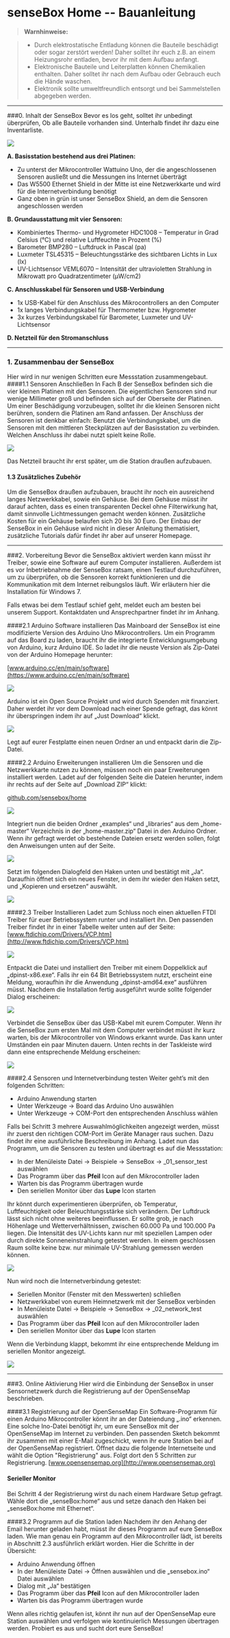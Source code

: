 senseBox Home -- Bauanleitung
===================

> **Warnhinweise:**

> - Durch elektrostatische Entladung können die Bauteile beschädigt oder sogar zerstört werden! Daher solltet ihr euch z.B. an einem Heizungsrohr entladen, bevor ihr mit dem Aufbau anfangt.
> - Elektronische Bauteile und Leiterplatten können Chemikalien enthalten. Daher solltet ihr nach dem Aufbau oder Gebrauch euch die Hände waschen.
> - Elektronik sollte umweltfreundlich entsorgt und bei Sammelstellen abgegeben werden.

---
###0. Inhalt der SenseBox
Bevor es los geht, solltet ihr unbedingt überprüfen, Ob alle Bauteile vorhanden sind. Unterhalb findet ihr dazu eine Inventarliste.

<image src="https://github.com/sensebox/OER/blob/master/senseBox_home/images/01_contents.png"/>

**A. Basisstation bestehend aus drei Platinen:**

- Zu unterst der Mikrocontroller Wattuino Uno, der die angeschlossenen Sensoren ausließt und die Messungen ins Internet überträgt
- Das W5500 Ethernet Shield in der Mitte ist eine Netzwerkkarte und wird für die Internetverbindung benötigt
- Ganz oben in grün ist unser SenseBox Shield, an dem die Sensoren angeschlossen werden

**B. Grundausstattung mit vier Sensoren:**
 
- Kombiniertes Thermo- und Hygrometer HDC1008 – Temperatur in Grad Celsius (°C) und relative Luftfeuchte in Prozent (%)
- Barometer BMP280 – Luftdruck in Pascal (pa)
- Luxmeter TSL45315 – Beleuchtungsstärke des sichtbaren Lichts in Lux (lx)
- UV-Lichtsensor VEML6070 – Intensität der ultravioletten Strahlung in Mikrowatt pro Quadratzentimeter (μW/cm2)

**C. Anschlusskabel für Sensoren und USB-Verbindung**
 
- 1x USB-Kabel für den Anschluss des Mikrocontrollers an den Computer
- 1x langes Verbindungskabel für Thermometer bzw. Hygrometer
- 3x kurzes Verbindungskabel für Barometer, Luxmeter und UV-Lichtsensor

**D. Netzteil für den Stromanschluss**

---

### 1. Zusammenbau der SenseBox
Hier wird in nur wenigen Schritten eure Messstation zusammengebaut.
####1.1 Sensoren Anschließen
In Fach B der SenseBox befinden sich die vier kleinen Platinen mit den Sensoren. Die eigentlichen Sensoren sind nur wenige Millimeter groß und befinden sich auf der Oberseite der Platinen. Um einer Beschädigung vorzubeugen, solltet ihr die kleinen Sensoren nicht berühren, sondern die Platinen am Rand anfassen. Der Anschluss der Sensoren ist denkbar einfach: Benutzt die Verbindungskabel, um die Sensoren mit den mittleren Steckplätzen auf der Basisstation zu verbinden. Welchen Anschluss ihr dabei nutzt spielt keine Rolle.

<image src="https://github.com/sensebox/OER/blob/master/senseBox_home/images/02_connection.png"/>

Das Netzteil braucht ihr erst später, um die Station draußen aufzubauen.


#### 1.3 Zusätzliches Zubehör
Um die SenseBox draußen aufzubauen, braucht ihr noch ein ausreichend langes Netzwerkkabel, sowie ein Gehäuse. Bei dem Gehäuse müsst ihr darauf achten, dass es einen transparenten Deckel ohne Filterwirkung hat, damit sinnvolle Lichtmessungen gemacht werden können. Zusätzliche Kosten für ein Gehäuse belaufen sich 20 bis 30 Euro. Der Einbau der SenseBox in ein Gehäuse wird nicht in dieser Anleitung thematisiert, zusätzliche Tutorials dafür findet ihr aber auf unserer Homepage.

---

###2. Vorbereitung
Bevor die SenseBox aktiviert werden kann müsst ihr Treiber, sowie eine Software auf eurem Computer installieren. Außerdem ist es vor Inbetriebnahme der SenseBox ratsam, einen Testlauf durchzuführen, um zu überprüfen, ob die Sensoren korrekt funktionieren und die Kommunikation mit dem Internet reibungslos läuft. Wir erläutern hier die Installation für Windows 7.

Falls etwas bei dem Testlauf schief geht, meldet euch am besten bei unserem Support. Kontaktdaten und Ansprechpartner findet ihr im Anhang.

####2.1 Arduino Software installieren
Das Mainboard der SenseBox ist eine modifizierte Version des Arduino Uno Mikrocontrollers. Um ein Programm auf das Board zu laden, braucht ihr die integrierte Entwicklungsumgebung von Arduino, kurz Arduino IDE. So ladet ihr die neuste Version als Zip-Datei von der Arduino Homepage herunter:

[www.arduino.cc/en/main/software](https://www.arduino.cc/en/main/software)

<image src="https://github.com/sensebox/OER/blob/master/senseBox_home/images/03_arduino-dl.png"/>

Arduino ist ein Open Source Projekt und wird durch Spenden mit finanziert. Daher werdet ihr vor dem Download nach einer Spende gefragt, das könnt ihr überspringen indem ihr auf „Just Download“ klickt.

<image src="https://github.com/sensebox/OER/blob/master/senseBox_home/images/04_donate.png"/>

Legt auf eurer Festplatte einen neuen Ordner an und entpackt darin die Zip-Datei.

####2.2 Arduino Erweiterungen installieren
Um die Sensoren und die Netzwerkkarte nutzen zu können, müssen noch ein paar Erweiterungen installiert werden. Ladet auf der folgenden Seite die Dateien herunter, indem ihr rechts auf der Seite auf „Download ZIP“ klickt:

[github.com/sensebox/home](https://github.com/sensebox/home)

<image src="https://github.com/sensebox/OER/blob/master/senseBox_home/images/05_git-dl.png"/>

Integriert nun die beiden Ordner „examples“ und „libraries“ aus dem „home-master“ Verzeichnis in der „home-master.zip“ Datei in den Arduino Ordner. Wenn ihr gefragt werdet ob bestehende Dateien ersetz werden sollen, folgt den Anweisungen unten auf der Seite.

<image src="https://github.com/sensebox/OER/blob/master/senseBox_home/images/06_copy.png"/>

Setzt im folgenden Dialogfeld den Haken unten und bestätigt mit „Ja“. Daraufhin öffnet sich ein neues Fenster, in dem ihr wieder den Haken setzt, und „Kopieren und ersetzen“ auswählt.

<image src="https://github.com/sensebox/OER/blob/master/senseBox_home/images/07_replace.png"/>

####2.3 Treiber Installieren
Ladet zum Schluss noch einen aktuellen FTDI Treiber für euer Betriebssystem runter und installiert ihn. Den passenden Treiber findet ihr in einer Tabelle weiter unten auf der Seite:
[www.ftdichip.com/Drivers/VCP.htm](http://www.ftdichip.com/Drivers/VCP.htm)

<image src="https://github.com/sensebox/OER/blob/master/senseBox_home/images/08_driver.png"/>

Entpackt die Datei und installiert den Treiber mit einem Doppelklick auf „dpinst-x86.exe“. Falls ihr ein 64 Bit Betriebssystem nutzt, erscheint eine Meldung, woraufhin ihr die Anwendung „dpinst-amd64.exe“ ausführen müsst. Nachdem die Installation fertig ausgeführt wurde sollte folgender Dialog erscheinen:

<image src="https://github.com/sensebox/OER/blob/master/senseBox_home/images/09_ready.png"/>

Verbindet die SenseBox über das USB-Kabel mit eurem Computer. Wenn ihr die SenseBox zum ersten Mal mit dem Computer verbindet müsst ihr kurz warten, bis der Mikrocontroller von Windows erkannt wurde. Das kann unter Umständen ein paar Minuten dauern. Unten rechts in der Taskleiste wird dann eine entsprechende Meldung erscheinen:

<image src="https://github.com/sensebox/OER/blob/master/senseBox_home/images/10_tray.png"/>

####2.4 Sensoren und Internetverbindung testen
Weiter geht’s mit den folgenden Schritten:

 - Arduino Anwendung starten
 - Unter Werkzeuge → Board das Arduino Uno auswählen
 - Unter Werkzeuge → COM-Port den entsprechenden Anschluss wählen
 
Falls bei Schritt 3 mehrere Auswahlmöglichkeiten angezeigt werden, müsst ihr zuerst den richtigen COM-Port im Geräte Manager raus suchen. Dazu findet ihr eine ausführliche Beschreibung im Anhang. Ladet nun das Programm, um die Sensoren zu testen und übertragt es auf die Messstation:

 - In der Menüleiste Datei → Beispiele → SenseBox → _01_sensor_test auswählen
 - Das Programm über das **Pfeil** Icon auf den Mikrocontroller laden
 - Warten bis das Programm übertragen wurde
 - Den seriellen Monitor über das **Lupe** Icon starten

Ihr könnt durch experimentieren überprüfen, ob Temperatur, Luftfeuchtigkeit oder
Beleuchtungsstärke sich verändern. Der Luftdruck lässt sich nicht ohne weiteres beeinflussen. Er sollte grob, je nach Höhenlage und Wetterverhältnissen, zwischen 60.000 Pa und 100.000 Pa liegen. Die Intensität des UV-Lichts kann nur mit speziellen Lampen oder durch direkte Sonneneinstrahlung getestet werden. In einem geschlossen Raum sollte keine bzw. nur minimale UV-Strahlung gemessen werden können.

<image src="https://github.com/sensebox/OER/blob/master/senseBox_home/images/11_serial1.png"/>

Nun wird noch die Internetverbindung getestet:

- Seriellen Monitor (Fenster mit den Messwerten) schließen
- Netzwerkkabel von eurem Heimnetzwerk mit der SenseBox verbinden
- In Menüleiste Datei → Beispiele → SenseBox → _02_network_test auswählen
- Das Programm über das **Pfeil** Icon auf den Mikrocontroller laden
- Den seriellen Monitor über das **Lupe** Icon starten

Wenn die Verbindung klappt, bekommt ihr eine entsprechende Meldung im seriellen Monitor angezeigt.

<image src="https://github.com/sensebox/OER/blob/master/senseBox_home/images/12_serial2.png"/>

---

###3. Online Aktivierung
Hier wird die Einbindung der SenseBox in unser Sensornetzwerk durch die Registrierung auf der OpenSenseMap beschrieben.

####3.1 Registrierung auf der OpenSenseMap
Ein Software-Programm für einen Arduino Mikrocontroller könnt ihr an der Dateiendung „.ino“ erkennen. Eine solche Ino-Datei benötigt ihr, um eure SenseBox mit der OpenSenseMap im Internet zu verbinden. Den passenden Sketch bekommt ihr zusammen mit einer E-Mail zugeschickt, wenn ihr eure Station bei auf der OpenSenseMap registriert.
Öffnet dazu die folgende Internetseite und wählt die Option "Registrierung" aus. Folgt dort den 5 Schritten zur Registrierung.
[www.opensensemap.org](http://www.opensensemap.org)

#### <i class="icon-folder-open"></i> Serieller Monitor

Bei Schritt 4 der Registrierung wirst du nach einem Hardware Setup gefragt. Wähle dort die „senseBox:home“ aus und setze danach den Haken bei „senseBox:home mit Ethernet“.

####3.2 Programm auf die Station laden
Nachdem ihr den Anhang der Email herunter geladen habt, müsst ihr dieses Programm auf eure SenseBox laden. Wie man genau ein Programm auf den Mikrocontroller lädt, ist bereits in Abschnitt 2.3 ausführlich erklärt worden. Hier die Schritte in der Übersicht:

- Arduino Anwendung öffnen
- In der Menüleiste Datei → Öffnen auswählen und die „sensebox.ino“ Datei auswählen
- Dialog mit „Ja“ bestätigen
- Das Programm über das **Pfeil** Icon auf den Mikrocontroller laden
- Warten bis das Programm übertragen wurde

Wenn alles richtig gelaufen ist, könnt ihr nun auf der OpenSenseMap eure Station auswählen und verfolgen wie kontinuierlich Messungen übertragen werden. Probiert es aus und sucht dort eure SenseBox!
